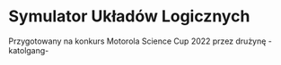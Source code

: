# Symulator Układów Logicznych
Przygotowany na konkurs Motorola Science Cup 2022 przez drużynę -katolgang-
